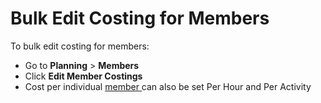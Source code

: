 # Bulk Edit Costing for Members

To bulk edit costing for members:

* Go to **Planning** > **Members**
* Click **Edit Member Costings**
* Cost per individual [member ](../../personnel-and-training/members/)can also be set Per Hour and Per Activity

